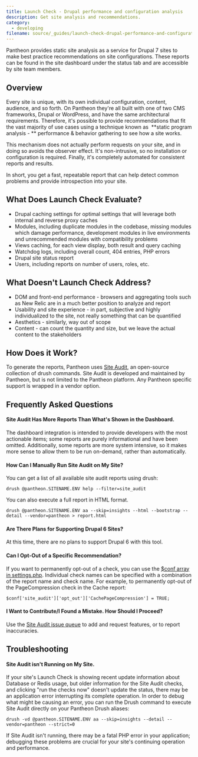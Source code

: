 ```yaml
---
title: Launch Check - Drupal performance and configuration analysis
description: Get site analysis and recommendations.
category:
  - developing
filename: source/_guides/launch-check-drupal-performance-and-configuration-analysis.md
---
```


Pantheon provides static site analysis as a service for Drupal 7 sites to make best practice recommendations on site configurations. These reports can be found in the site dashboard under the status tab and are accessible by site team members.

## Overview

Every site is unique, with its own individual configuration, content, audience, and so forth. On Pantheon they're all built with one of two CMS frameworks, Drupal or WordPress, and have the same architectural requirements. Therefore, it's possible to provide recommendations that fit the vast majority of use cases using a technique known as  **static program analysis - ** performance & behavior gathering to see how a site works.  
This mechanism does not actually perform requests on your site, and in doing so avoids the observer effect. It's non-intrusive, so no installation or configuration is required. Finally, it's completely automated for consistent reports and results.  
In short, you get a fast, repeatable report that can help detect common problems and provide introspection into your site.

## What Does Launch Check Evaluate?

- Drupal caching settings for optimal settings that will leverage both internal and reverse proxy caches
- Modules, including duplicate modules in the codebase, missing modules which damage performance, development modules in live environments and unrecommended modules with compatibility problems
- Views caching, for each view display, both result and query caching
- Watchdog logs, including overall count, 404 entries, PHP errors
- Drupal site status report
- Users, including reports on number of users, roles, etc.

## What Doesn't Launch Check Address?

- DOM and front-end performance - browsers and aggregating tools such as New Relic are in a much better position to analyze and report
- Usability and site experience - in part, subjective and highly individualized to the site, not really something that can be quantified
- Aesthetics - similarly, way out of scope
- Content - can count the quantity and size, but we leave the actual content to the stakeholders

## How Does it Work?

To generate the reports, Pantheon uses [Site Audit](https://drupal.org/project/site_audit), an open-source collection of drush commands. Site Audit is developed and maintained by Pantheon, but is not limited to the Pantheon platform. Any Pantheon specific support is wrapped in a vendor option.

## Frequently Asked Questions

#### Site Audit Has More Reports Than What's Shown in the Dashboard.

The dashboard integration is intended to provide developers with the most actionable items; some reports are purely informational and have been omitted. Additionally, some reports are more system intensive, so it makes more sense to allow them to be run on-demand, rather than automatically.

#### How Can I Manually Run Site Audit on My Site?

You can get a list of all available site audit reports using drush:

    drush @pantheon.SITENAME.ENV help --filter=site_audit

You can also execute a full report in HTML format.

    drush @pantheon.SITENAME.ENV aa --skip=insights --html --bootstrap --detail --vendor=pantheon > report.html

#### Are There Plans for Supporting Drupal 6 Sites?

At this time, there are no plans to support Drupal 6 with this tool.

#### Can I Opt-Out of a Specific Recommendation?

If you want to permanently opt-out of a check, you can use the [$conf array in settings.php](https://drupal.org/node/1525472). Individual check names can be specified with a combination of the report name and check name. For example, to permanently opt-out of the PageCompression check in the Cache report:

    $conf['site_audit']['opt_out']['CachePageCompression'] = TRUE;

#### I Want to Contribute/I Found a Mistake. How Should I Proceed?

Use the [Site Audit issue queue](https://drupal.org/project/issues/site_audit) to add and request features, or to report inaccuracies.

## Troubleshooting

#### Site Audit isn't Running on My Site.

If your site's Launch Check is showing recent update information about Database or Redis usage, but older information for the Site Audit checks, and clicking "run the checks now" doesn't update the status, there may be an application error interrupting its complete operation. In order to debug what might be causing an error, you can run the Drush command to execute Site Audit directly on your Pantheon Drush aliases:

    drush -vd @pantheon.SITENAME.ENV aa --skip=insights --detail --vendor=pantheon --strict=0

If Site Audit isn't running, there may be a fatal PHP error in your application; debugging these problems are crucial for your site's continuing operation and performance.
